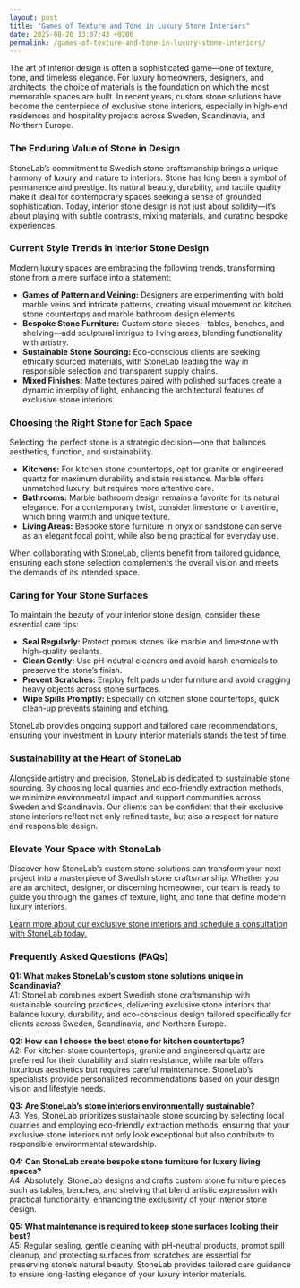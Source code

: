 ```yaml
---
layout: post
title: "Games of Texture and Tone in Luxury Stone Interiors"
date: 2025-08-20 13:07:43 +0200
permalink: /games-of-texture-and-tone-in-luxury-stone-interiors/
---
```

The art of interior design is often a sophisticated game—one of texture, tone, and timeless elegance. For luxury homeowners, designers, and architects, the choice of materials is the foundation on which the most memorable spaces are built. In recent years, custom stone solutions have become the centerpiece of exclusive stone interiors, especially in high-end residences and hospitality projects across Sweden, Scandinavia, and Northern Europe.

### The Enduring Value of Stone in Design

StoneLab’s commitment to Swedish stone craftsmanship brings a unique harmony of luxury and nature to interiors. Stone has long been a symbol of permanence and prestige. Its natural beauty, durability, and tactile quality make it ideal for contemporary spaces seeking a sense of grounded sophistication. Today, interior stone design is not just about solidity—it’s about playing with subtle contrasts, mixing materials, and curating bespoke experiences.

### Current Style Trends in Interior Stone Design

Modern luxury spaces are embracing the following trends, transforming stone from a mere surface into a statement:

- **Games of Pattern and Veining:** Designers are experimenting with bold marble veins and intricate patterns, creating visual movement on kitchen stone countertops and marble bathroom design elements.
- **Bespoke Stone Furniture:** Custom stone pieces—tables, benches, and shelving—add sculptural intrigue to living areas, blending functionality with artistry.
- **Sustainable Stone Sourcing:** Eco-conscious clients are seeking ethically sourced materials, with StoneLab leading the way in responsible selection and transparent supply chains.
- **Mixed Finishes:** Matte textures paired with polished surfaces create a dynamic interplay of light, enhancing the architectural features of exclusive stone interiors.

### Choosing the Right Stone for Each Space

Selecting the perfect stone is a strategic decision—one that balances aesthetics, function, and sustainability.

- **Kitchens:** For kitchen stone countertops, opt for granite or engineered quartz for maximum durability and stain resistance. Marble offers unmatched luxury, but requires more attentive care.
- **Bathrooms:** Marble bathroom design remains a favorite for its natural elegance. For a contemporary twist, consider limestone or travertine, which bring warmth and unique texture.
- **Living Areas:** Bespoke stone furniture in onyx or sandstone can serve as an elegant focal point, while also being practical for everyday use.

When collaborating with StoneLab, clients benefit from tailored guidance, ensuring each stone selection complements the overall vision and meets the demands of its intended space.

### Caring for Your Stone Surfaces

To maintain the beauty of your interior stone design, consider these essential care tips:

- **Seal Regularly:** Protect porous stones like marble and limestone with high-quality sealants.
- **Clean Gently:** Use pH-neutral cleaners and avoid harsh chemicals to preserve the stone’s finish.
- **Prevent Scratches:** Employ felt pads under furniture and avoid dragging heavy objects across stone surfaces.
- **Wipe Spills Promptly:** Especially on kitchen stone countertops, quick clean-up prevents staining and etching.

StoneLab provides ongoing support and tailored care recommendations, ensuring your investment in luxury interior materials stands the test of time.

### Sustainability at the Heart of StoneLab

Alongside artistry and precision, StoneLab is dedicated to sustainable stone sourcing. By choosing local quarries and eco-friendly extraction methods, we minimize environmental impact and support communities across Sweden and Scandinavia. Our clients can be confident that their exclusive stone interiors reflect not only refined taste, but also a respect for nature and responsible design.

### Elevate Your Space with StoneLab

Discover how StoneLab’s custom stone solutions can transform your next project into a masterpiece of Swedish stone craftsmanship. Whether you are an architect, designer, or discerning homeowner, our team is ready to guide you through the games of texture, light, and tone that define modern luxury interiors. 

[Learn more about our exclusive stone interiors and schedule a consultation with StoneLab today.](https://stonelab.se/)

### Frequently Asked Questions (FAQs)

**Q1: What makes StoneLab’s custom stone solutions unique in Scandinavia?**  
A1: StoneLab combines expert Swedish stone craftsmanship with sustainable sourcing practices, delivering exclusive stone interiors that balance luxury, durability, and eco-conscious design tailored specifically for clients across Sweden, Scandinavia, and Northern Europe.

**Q2: How can I choose the best stone for kitchen countertops?**  
A2: For kitchen stone countertops, granite and engineered quartz are preferred for their durability and stain resistance, while marble offers luxurious aesthetics but requires careful maintenance. StoneLab’s specialists provide personalized recommendations based on your design vision and lifestyle needs.

**Q3: Are StoneLab’s stone interiors environmentally sustainable?**  
A3: Yes, StoneLab prioritizes sustainable stone sourcing by selecting local quarries and employing eco-friendly extraction methods, ensuring that your exclusive stone interiors not only look exceptional but also contribute to responsible environmental stewardship.

**Q4: Can StoneLab create bespoke stone furniture for luxury living spaces?**  
A4: Absolutely. StoneLab designs and crafts custom stone furniture pieces such as tables, benches, and shelving that blend artistic expression with practical functionality, enhancing the exclusivity of your interior stone design.

**Q5: What maintenance is required to keep stone surfaces looking their best?**  
A5: Regular sealing, gentle cleaning with pH-neutral products, prompt spill cleanup, and protecting surfaces from scratches are essential for preserving stone’s natural beauty. StoneLab provides tailored care guidance to ensure long-lasting elegance of your luxury interior materials.

<script type="application/ld+json">
{
  "@context": "https://schema.org",
  "@type": "BlogPosting",
  "headline": "Games of Texture and Tone in Luxury Stone Interiors",
  "description": "Explore how StoneLab’s Swedish stone craftsmanship and custom stone solutions transform luxury interiors across Sweden, Scandinavia, and Northern Europe with bespoke stone furniture, sustainable sourcing, and innovative design trends.",
  "author": {
    "@type": "Person",
    "name": "StoneLab"
  },
  "publisher": {
    "@type": "Person",
    "name": "StoneLab"
  },
  "mainEntityOfPage": {
    "@type": "WebPage",
    "@id": "https://stonelab.se/blog/games-of-texture-and-tone-in-luxury-stone-interiors"
  },
  "datePublished": "2024-06-01",
  "dateModified": "2024-06-01",
  "keywords": "StoneLab, custom stone solutions, interior stone design, exclusive stone interiors, Swedish stone craftsmanship, luxury interior materials, kitchen stone countertops, marble bathroom design, bespoke stone furniture, sustainable stone sourcing, Sweden, Scandinavia, Northern Europe"
}
</script>

<script type="application/ld+json">
{
  "@context": "https://schema.org",
  "@type": "FAQPage",
  "mainEntity": [
    {
      "@type": "Question",
      "name": "What makes StoneLab’s custom stone solutions unique in Scandinavia?",
      "acceptedAnswer": {
        "@type": "Answer",
        "text": "StoneLab combines expert Swedish stone craftsmanship with sustainable sourcing practices, delivering exclusive stone interiors that balance luxury, durability, and eco-conscious design tailored specifically for clients across Sweden, Scandinavia, and Northern Europe."
      }
    },
    {
      "@type": "Question",
      "name": "How can I choose the best stone for kitchen countertops?",
      "acceptedAnswer": {
        "@type": "Answer",
        "text": "For kitchen stone countertops, granite and engineered quartz are preferred for their durability and stain resistance, while marble offers luxurious aesthetics but requires careful maintenance. StoneLab’s specialists provide personalized recommendations based on your design vision and lifestyle needs."
      }
    },
    {
      "@type": "Question",
      "name": "Are StoneLab’s stone interiors environmentally sustainable?",
      "acceptedAnswer": {
        "@type": "Answer",
        "text": "Yes, StoneLab prioritizes sustainable stone sourcing by selecting local quarries and employing eco-friendly extraction methods, ensuring that your exclusive stone interiors not only look exceptional but also contribute to responsible environmental stewardship."
      }
    },
    {
      "@type": "Question",
      "name": "Can StoneLab create bespoke stone furniture for luxury living spaces?",
      "acceptedAnswer": {
        "@type": "Answer",
        "text": "Absolutely. StoneLab designs and crafts custom stone furniture pieces such as tables, benches, and shelving that blend artistic expression with practical functionality, enhancing the exclusivity of your interior stone design."
      }
    },
    {
      "@type": "Question",
      "name": "What maintenance is required to keep stone surfaces looking their best?",
      "acceptedAnswer": {
        "@type": "Answer",
        "text": "Regular sealing, gentle cleaning with pH-neutral products, prompt spill cleanup, and protecting surfaces from scratches are essential for preserving stone’s natural beauty. StoneLab provides tailored care guidance to ensure long-lasting elegance of your luxury interior materials."
      }
    }
  ]
}
</script>